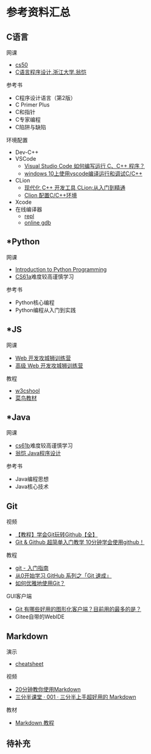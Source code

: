 # 参考资料汇总

## C语言

网课

- [cs50](http://open.163.com/newview/movie/free?pid=M6U6LS8CV&mid=M6U6MHDUR)
- [C语言程序设计.浙江大学.翁恺](https://www.bilibili.com/video/av15267247)

参考书

- C程序设计语言（第2版）
- C Primer Plus
- C和指针
- C专家编程
- C陷阱与缺陷

环境配置

- Dev-C++
- VSCode
  - [Visual Studio Code 如何编写运行 C、C++ 程序？](https://www.zhihu.com/question/30315894)
  - [windows 10上使用vscode编译运行和调试C/C++](https://zhuanlan.zhihu.com/p/77645306)
- CLion
  - [现代化 C++ 开发工具 CLion:从入门到精通](https://zhuanlan.zhihu.com/p/97175720)
  - [Clion 配置C/C++环境](https://zhuanlan.zhihu.com/p/40776005)
- Xcode
- 在线编译器
  - [repl](https://repl.it/languages/c)
  - [online gdb](https://www.onlinegdb.com/)

## *Python

网课

- [Introduction to Python Programming](https://cn.udacity.com/course/introduction-to-python--ud1110)
- [CS61a](https://cs61a.org/)难度较高谨慎学习

参考书

- Python核心编程
- Python编程从入门到实践

## *JS

网课

- [Web 开发攻城狮训练营](https://www.bilibili.com/video/av68903874)
- [高级 Web 开发攻城狮训练营](https://www.bilibili.com/video/av86712776)

教程

- [w3cshool](https://www.w3cschool.cn/tutorial)
- [菜鸟教材](https://www.runoob.com/)

## *Java

网课

- [cs61b](https://inst.eecs.berkeley.edu/~cs61b/archives.html)难度较高谨慎学习
- [翁恺 Java程序设计](https://www.bilibili.com/video/av77648377)

参考书

- Java编程思想
- Java核心技术

## Git

视频

- [【教程】学会Git玩转Github【全】](https://www.bilibili.com/video/av10475153)
- [Git & Github 超简单入门教学 10分钟学会使用github！](https://www.bilibili.com/video/av62967996)

教程

- [git - 入门指南](https://zhuanlan.zhihu.com/p/21193604)
- [从0开始学习 GitHub 系列之「Git 速成」](https://zhuanlan.zhihu.com/p/21269318)
- [如何优雅地使用Git？](https://www.zhihu.com/question/20866683)

GUI客户端

- [Git 有哪些好用的图形化客户端？目前用的最多的是？](https://www.zhihu.com/question/22932048)
- Gitee自带的WebIDE

## Markdown

演示

- [cheatsheet](./md-cheatsheet.pdf)

视频

- [20分钟教你使用Markdown](https://www.bilibili.com/video/av8819726)
- [三分半课堂 · 001 · 三分半上手超好用的 Markdown](https://www.bilibili.com/video/av13289789)

教材

- [Markdown 教程](https://www.runoob.com/markdown/md-tutorial.html)

## 待补充

